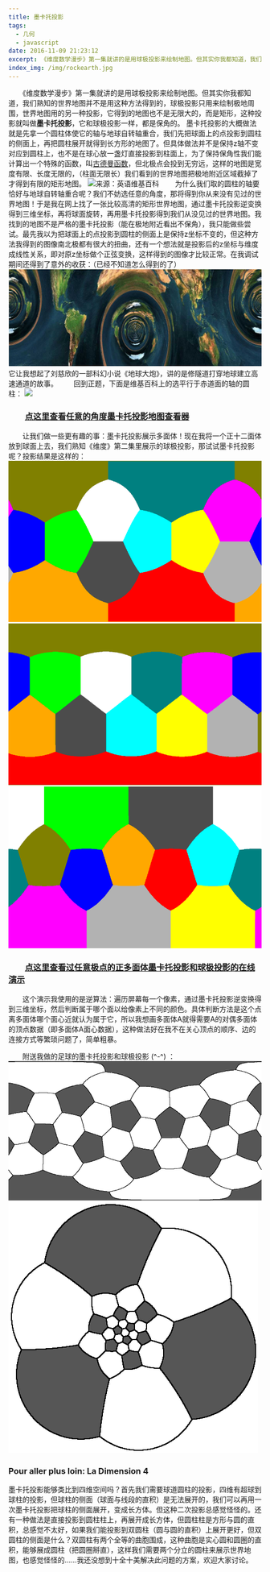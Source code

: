 ```yaml
---
title: 墨卡托投影
tags:
  - 几何
  - javascript
date: 2016-11-09 21:23:12
excerpt: 《维度数学漫步》第一集就讲的是用球极投影来绘制地图。但其实你我都知道，我们熟知的世界地图并不是用这种方法得到的，球极投影只用来绘制极地周围，世界地图用的另一种投影，它得到的地图也不是无限大的，而是矩形，这种投影就叫做墨卡托投影，它和球极投影一样，都是保角的。
index_img: /img/rockearth.jpg
---
```



　　《维度数学漫步》第一集就讲的是用球极投影来绘制地图。但其实你我都知道，我们熟知的世界地图并不是用这种方法得到的，球极投影只用来绘制极地周围，世界地图用的另一种投影，它得到的地图也不是无限大的，而是矩形，这种投影就叫做**墨卡托投影**，它和球极投影一样，都是保角的。
墨卡托投影的大概做法就是先拿一个圆柱体使它的轴与地球自转轴重合，我们先把球面上的点投影到圆柱的侧面上，再把圆柱展开就得到长方形的地图了。但具体做法并不是保持z轴不变对应到圆柱上，也不是在球心放一盏灯直接投影到柱面上，为了保持保角性我们能计算出一个特殊的函数，叫[古德曼函数](https://en.wikipedia.org/wiki/Gudermannian_function)，但北极点会投到无穷远，这样的地图是宽度有限、长度无限的，（柱面无限长）我们看到的世界地图把极地附近区域截掉了才得到有限的矩形地图。
![来源：英语维基百科](https://upload.wikimedia.org/wikipedia/commons/thumb/e/e2/Cylindrical_Projection_basics2.svg/600px-Cylindrical_Projection_basics2.svg.png)
　　为什么我们取的圆柱的轴要恰好与地球自转轴重合呢？我们不妨选任意的角度，那将得到你从来没有见过的世界地图！<!--more-->于是我在网上找了一张比较高清的矩形世界地图，通过墨卡托投影逆变换得到三维坐标，再将球面旋转，再用墨卡托投影得到我们从没见过的世界地图。我找到的地图不是严格的墨卡托投影（能在极地附近看出不保角），我只能做些尝试。最先我以为把球面上的点投影到圆柱的侧面上是保持z坐标不变的，但这种方法我得到的图像南北极都有很大的扭曲，还有一个想法就是投影后的z坐标与维度成线性关系，即对原z坐标做个正弦变换，这样得到的图像才比较正常。在我调试期间还得到了意外的收获：（已经不知道怎么得到的了）![《地球大炮》](/img/rockearth.jpg)
　　它让我想起了刘慈欣的一部科幻小说《地球大炮》，讲的是修隧道打穿地球建立高速通道的故事。
　　回到正题，下面是维基百科上的选平行于赤道面的轴的圆柱：
![](https://upload.wikimedia.org/wikipedia/commons/1/15/MercTranSph.png)

### 　　[点这里查看任意的角度墨卡托投影地图查看器](/three/shaderEarth.html)

　　让我们做一些更有趣的事：墨卡托投影展示多面体！现在我将一个正十二面体放到球面上去，我们熟知《维度》第二集里展示的球极投影，那试试墨卡托投影呢？投影结果是这样的：
![极点过棱心](/img/projpoly1.gif)
![极点过面心](/img/projpoly2.gif)
![极点过顶点](/img/projpoly3.gif)

### 　　[点这里查看过任意极点的正多面体墨卡托投影和球极投影的在线演示](/three/ployhedralEarth.html)

　　这个演示我使用的是逆算法：遍历屏幕每一个像素，通过墨卡托投影逆变换得到三维坐标，然后判断属于哪个面以给像素上不同的颜色。具体判断方法是这个点离多面体哪个面心近就认为属于它，所以我想画多面体A就得需要A的对偶多面体的顶点数据（即多面体A面心数据），这种做法好在我不在关心顶点的顺序、边的连接方式等繁琐问题了，简单粗暴。

　　附送我做的足球的墨卡托投影和球极投影 (^-^) ：
![足球的墨卡托投影](/img/projpoly4.gif)
![足球的球极投影](/img/projpoly5.gif)
### Pour aller plus loin: La Dimension 4
墨卡托投影能够类比到四维空间吗？首先我们需要球道圆柱的投影，四维有超球到球柱的投影，但球柱的侧面（球面与线段的直积）是无法展开的，我们可以再用一次墨卡托投影把球柱的侧面展开，变成长方体。但这种二次投影总感觉怪怪的。还有一种做法是直接投影到圆柱柱上，再展开成长方体，但圆柱柱是方形与圆的直积，总感觉不太好，如果我们能投影到双圆柱（圆与圆的直积）上展开更好，但双圆柱的侧面是什么？双圆柱有两个全等的曲胞围成，这种曲胞是实心圆和圆圈的直积，能够展成圆柱（把圆圈掰直），这样我们需要两个分立的圆柱来展示世界地图，也感觉怪怪的……我还没想到十全十美解决此问题的方案，欢迎大家讨论。